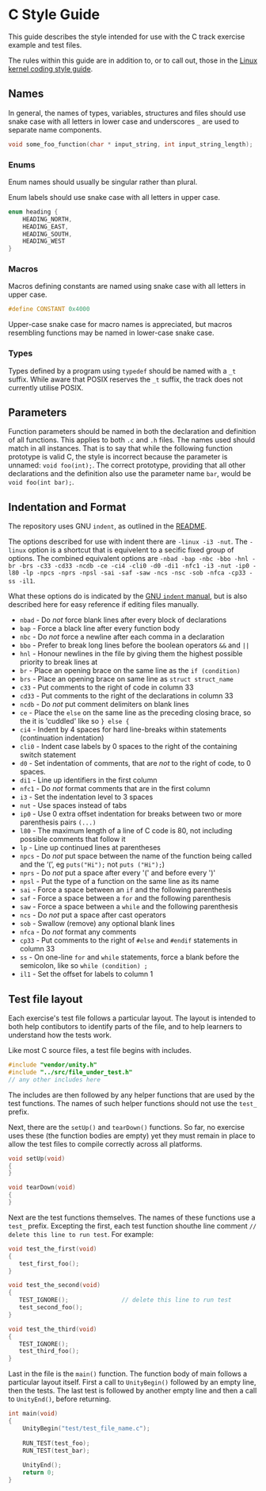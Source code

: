 # C Style Guide

This guide describes the style intended for use with the C track exercise example and test files.

The rules within this guide are in addition to, or to call out, those in the [Linux kernel coding style guide](https://www.kernel.org/doc/html/latest/process/coding-style.html).

## Names

In general, the names of types, variables, structures and files should use snake case with all letters in lower case and underscores `_` are used to separate name components.

```c
void some_foo_function(char * input_string, int input_string_length);
```

### Enums

Enum names should usually be singular rather than plural.

Enum labels should use snake case with all letters in upper case.

```c
enum heading {
    HEADING_NORTH,
    HEADING_EAST,
    HEADING_SOUTH,
    HEADING_WEST
}
```

### Macros

Macros defining constants are named using snake case with all letters in upper case.

```c
#define CONSTANT 0x4000
```

Upper-case snake case for macro names is appreciated, but macros resembling functions may be named in lower-case snake case.

### Types

Types defined by a program using `typedef` should be named with a `_t` suffix. 
While aware that POSIX reserves the `_t` suffix, the track does not currently utilise POSIX.

## Parameters

Function parameters should be named in both the declaration and definition of all functions. This applies to both `.c` and `.h` files. 
The names used should match in all instances.
That is to say that while the following function prototype is valid C, the style is incorrect because the parameter is unnamed: `void foo(int);`.
The correct prototype, providing that all other declarations and the definition also use the parameter name `bar`, would be `void foo(int bar);`.

## Indentation and Format

The repository uses GNU `indent`, as outlined in the [README](https://github.com/exercism/c/blob/master/README.md).

The options described for use with indent there are `-linux -i3 -nut`. The `-linux` option is a shortcut that is equivelent to a secific fixed group of options. The combined equivalent options are `-nbad -bap -nbc -bbo -hnl -br -brs -c33 -cd33 -ncdb -ce -ci4 -cli0 -d0 -di1 -nfc1 -i3 -nut -ip0 -l80 -lp -npcs -nprs -npsl -sai -saf -saw -ncs -nsc -sob -nfca -cp33 -ss -il1`.

What these options do is indicated by the [GNU `indent` manual](https://www.gnu.org/software/indent/manual/indent.html#SEC4), but is also described here for easy reference if editing files manually.

- `nbad` - Do _not_ force blank lines after every block of declarations
- `bap` - Force a black line after every function body
- `nbc` - Do _not_ force a newline after each comma in a declaration
- `bbo` - Prefer to break long lines before the boolean operators `&&` and `||`
- `hnl` - Honour newlines in the file by giving them the highest possible priority to break lines at
- `br` - Place an opening brace on the same line as the `if (condition)`
- `brs` - Place an opening brace on same line as `struct struct_name`
- `c33` - Put comments to the right of code in column 33
- `cd33` - Put comments to the right of the declarations in column 33
- `ncdb` - Do _not_ put comment delimiters on blank lines
- `ce` - Place the `else` on the same line as the preceding closing brace, so the it is 'cuddled' like so `} else {`
- `ci4` - Indent by 4 spaces for hard line-breaks within statements (continuation indentation)
- `cli0` - Indent case labels by 0 spaces to the right of the containing switch statement
- `d0` - Set indentation of comments, that are _not_ to the right of code, to 0 spaces.
- `di1` - Line up identifiers in the first column
- `nfc1` - Do _not_ format comments that are in the first column
- `i3` - Set the indentation level to 3 spaces
- `nut` - Use spaces instead of tabs
- `ip0` - Use 0 extra offset indentation for breaks between two or more parenthesis pairs `(...)`
- `l80` - The maximum length of a line of C code is 80, not including possible comments that follow it
- `lp` - Line up continued lines at parentheses
- `npcs` - Do _not_ put space between the name of the function being called and the ‘(’, eg `puts("Hi");` not `puts ("Hi");`)
- `nprs` - Do _not_ put a space after every '(' and before every ')'
- `npsl` - Put the type of a function on the same line as its name
- `sai` - Force a space between an `if` and the following parenthesis
- `saf` - Force a space between a `for` and the following parenthesis
- `saw` - Force a space between a `while` and the following parenthesis
- `ncs` - Do _not_ put a space after cast operators
- `sob` - Swallow (remove) any optional blank lines
- `nfca` - Do _not_ format any comments
- `cp33` - Put comments to the right of `#else` and `#endif` statements in column 33
- `ss` - On one-line `for` and `while` statements, force a blank before the semicolon, like so `while (condition) ;`
- `il1` - Set the offset for labels to column 1

## Test file layout

Each exercise's test file follows a particular layout. 
The layout is intended to both help contibutors to identify parts of the file, and to help learners to understand how the tests work.

Like most C source files, a test file begins with includes. 

```c
#include "vendor/unity.h"
#include "../src/file_under_test.h"
// any other includes here
```

The includes are then followed by any helper functions that are used by the test functions.
The names of such helper functions should not use the `test_` prefix.

Next, there are the `setUp()` and `tearDown()` functions. 
So far, no exercise uses these (the function bodies are empty) yet they must remain in place to allow the test files to compile correctly across all platforms.

```c
void setUp(void)
{
}

void tearDown(void)
{
}
```

Next are the test functions themselves. 
The names of these functions use a `test_` prefix.
Excepting the first, each test function shouthe line comment `// delete this line to run test`.
For example:

```c
void test_the_first(void)
{
   test_first_foo();
}

void test_the_second(void)
{
   TEST_IGNORE();               // delete this line to run test
   test_second_foo();
}

void test_the_third(void)
{
   TEST_IGNORE();
   test_third_foo();
}
```

Last in the file is the `main()` function. 
The function body of main follows a particular layout itself. 
First a call to `UnityBegin()` followed by an empty line, then the tests. 
The last test is followed by another empty line and then a call to `UnityEnd()`, before returning.

```c
int main(void)
{
    UnityBegin("test/test_file_name.c");
    
    RUN_TEST(test_foo);
    RUN_TEST(test_bar);
    
    UnityEnd();
    return 0;
}
```
